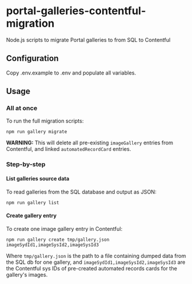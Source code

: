 # portal-galleries-contentful-migration
Node.js scripts to migrate Portal galleries to from SQL to Contentful

## Configuration

Copy .env.example to .env and populate all variables.

## Usage

### All at once

To run the full migration scripts:
```
npm run gallery migrate
```
**WARNING:** This will delete all pre-existing `imageGallery` entries from
Contentful, and linked `automatedRecordCard` entries.

### Step-by-step

#### List galleries source data

To read galleries from the SQL database and output as JSON:
```
npm run gallery list
```

#### Create gallery entry

To create one image gallery entry in Contentful:
```
npm run gallery create tmp/gallery.json imageSydId1,imageSysId2,imageSysId3
```
Where `tmp/gallery.json` is the path to a file containing dumped data from
the SQL db for one gallery, and `imageSydId1,imageSysId2,imageSysId3` are the
Contentful sys IDs of pre-created automated records cards for the gallery's
images.
